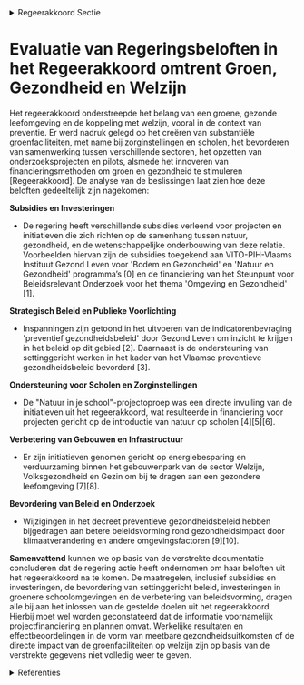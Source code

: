 

<details>
        <summary>Regeerakkoord Sectie </summary>
        <p>2.3.7 Groen, gezondheid en welzijn Vanuit het gezondheids- en welzijnsbeleid wordt in het kader van preventie meer aandacht gegeven aan een groene, gezonde leefomgeving. We voorzien zoveel mogelijk zorginstellingen en scholen van substantiële groenfaciliteiten in het kader van de positieve relatie ‘gezondheid– natuurbeleving’. We versterken de samenwerking tussen relevante sectoren om de aangetoonde heilzame werking van groen op de gezondheid beter te benutten en verder wetenschappelijk te onderbouwen. Dit doen we door het opzetten van concrete realisa-ties en pilootprojecten, gekoppeld aan onderzoek. We tasten de mogelijkheden af om innovatieve financieringsmethoden in te zetten, zoals de sociale-impactobligaties (‘social impact bonds’). In overleg met jeugdorganisaties, beheerders, sport- en toerisme-organisaties, zetten we verder in op nabije en toegankelijke natuur, binnen de draagkracht van de gebieden. </p>
        </details> 

# Evaluatie van Regeringsbeloften in het Regeerakkoord omtrent Groen, Gezondheid en Welzijn

Het regeerakkoord onderstreepde het belang van een groene, gezonde leefomgeving en de koppeling met welzijn, vooral in de context van preventie. Er werd nadruk gelegd op het creëren van substantiële groenfaciliteiten, met name bij zorginstellingen en scholen, het bevorderen van samenwerking tussen verschillende sectoren, het opzetten van onderzoeksprojecten en pilots, alsmede het innoveren van financieringsmethoden om groen en gezondheid te stimuleren [Regeerakkoord]. De analyse van de beslissingen laat zien hoe deze beloften gedeeltelijk zijn nagekomen:

**Subsidies en Investeringen**
- De regering heeft verschillende subsidies verleend voor projecten en initiatieven die zich richten op de samenhang tussen natuur, gezondheid, en de wetenschappelijke onderbouwing van deze relatie. Voorbeelden hiervan zijn de subsidies toegekend aan VITO-PIH-Vlaams Instituut Gezond Leven voor 'Bodem en Gezondheid' en 'Natuur en Gezondheid' programma’s \[0\] en de financiering van het Steunpunt voor Beleidsrelevant Onderzoek voor het thema 'Omgeving en Gezondheid' \[1\].

**Strategisch Beleid en Publieke Voorlichting**
- Inspanningen zijn getoond in het uitvoeren van de indicatorenbevraging 'preventief gezondheidsbeleid' door Gezond Leven om inzicht te krijgen in het beleid op dit gebied \[2\]. Daarnaast is de ondersteuning van settinggericht werken in het kader van het Vlaamse preventieve gezondheidsbeleid bevorderd \[3\].

**Ondersteuning voor Scholen en Zorginstellingen**
- De "Natuur in je school"-projectoproep was een directe invulling van de initiatieven uit het regeerakkoord, wat resulteerde in financiering voor projecten gericht op de introductie van natuur op scholen \[4\]\[5\]\[6\].

**Verbetering van Gebouwen en Infrastructuur**
- Er zijn initiatieven genomen gericht op energiebesparing en verduurzaming binnen het gebouwenpark van de sector Welzijn, Volksgezondheid en Gezin om bij te dragen aan een gezondere leefomgeving \[7\]\[8\].

**Bevordering van Beleid en Onderzoek**
- Wijzigingen in het decreet preventieve gezondheidsbeleid hebben bijgedragen aan betere beleidsvorming rond gezondheidsimpact door klimaatverandering en andere omgevingsfactoren \[9\]\[10\].

**Samenvattend** kunnen we op basis van de verstrekte documentatie concluderen dat de regering actie heeft ondernomen om haar beloften uit het regeerakkoord na te komen. De maatregelen, inclusief subsidies en investeringen, de bevordering van settinggericht beleid, investeringen in groenere schoolomgevingen en de verbetering van beleidsvorming, dragen alle bij aan het inlossen van de gestelde doelen uit het regeerakkoord. Hierbij moet wel worden geconstateerd dat de informatie voornamelijk projectfinanciering en plannen omvat. Werkelijke resultaten en effectbeoordelingen in de vorm van meetbare gezondheidsuitkomsten of de directe impact van de groenfaciliteiten op welzijn zijn op basis van de verstrekte gegevens niet volledig weer te geven.

<details>
        <summary> Referenties</summary>
        **[\[0\]](http://themis.vlaanderen.be/id/nieuwsbrief-info/63A170E0DBF1CAE811022032)** : **(2022-12-23)** Subsidie consortium milieugezondheidszorg (VITO-PIH-Vlaams Instituut Gezond Leven) voor uitbouw programma’s ‘Bodem en Gezondheid’ en ‘Natuur en Gezondheid’ Ontwerpbesluit van de Vlaamse Regering tot t... 

**[\[1\]](http://themis.vlaanderen.be/id/nieuwsbrief-info/6386223E86124BBA17062B62)** : **(2022-12-02)** Oproep erkenning en financiering Steunpunt voor Beleidsrelevant Onderzoek voor het thema 'Omgeving en Gezondheid' (2022-2027)   De Vlaamse Regering hecht haar goedkeuring aan het voorstel voor erkenni... 

**[\[2\]](http://themis.vlaanderen.be/id/nieuwsbrief-info/60E428C2364ED9000800086E)** : **(2021-07-09)** Gezond Leven: subsidie voor de uitvoering van de indicatorenbevraging 'preventief gezondheidsbeleid' Ontwerpbesluit van de Vlaamse Regering tot toekenning van een subsidie aan Gezond Leven voor de uit... 

**[\[3\]](http://themis.vlaanderen.be/id/nieuwsbrief-info/60D2E1F0364ED9000800031B)** : **(2021-06-25)** Beheersovereenkomst met Vlaams Instituut Gezond Leven voor ondersteuning settinggericht werken in het kader van het Vlaamse preventieve gezondheidsbeleid Ontwerp van beheersovereenkomst met het Vlaams... 

**[\[4\]](http://themis.vlaanderen.be/id/nieuwsbericht/64267E198A5434FEB5657410)** : **(2023-03-31)** Projectoproep 'Natuur in je school 2023'   De Vlaamse Regering lanceert de projectoproep 'Natuur in je School 2023' en voorziet maximaal 9 miljoen euro voor projecten die inzetten op natuurgebaseerde ... 

**[\[5\]](http://themis.vlaanderen.be/id/nieuwsbericht/658548A3E2E2C9E5814C2D96)** : **(2023-12-22)** Projectoproep 'Natuur in je school' 2023: bijkomend budget   De Vlaamse overheid voorzag met de projectoproep 'Natuur in je School' in 2023 een budget van 9 miljoen euro voor projecten die inzetten op... 

**[\[6\]](http://themis.vlaanderen.be/id/nieuwsbrief-info/63A1B7BFDBF1CAE811022309)** : **(2022-12-23)** Toekenning financiering laureaten projectoproep ‘Natuur in je school’   De Vlaamse Regering besliste op 9 december 2022 om onderbenutte middelen te herverdelen naar de projectoproep 'Natuur in je scho... 

**[\[7\]](http://themis.vlaanderen.be/id/nieuwsbericht/655F1D4FE2E2C9E5814BD271)** : **(2023-11-23)** Aanpak besteding middelen voor verderzetting onderbouwde aanpak energiebesparing gebouwenpark sector Welzijn, Volksgezondheid en Gezin   De Vlaamse Regering neemt kennis van de verderzetting van de on... 

**[\[8\]](http://themis.vlaanderen.be/id/nieuwsbrief-info/60DC2EED364ED90008000378)** : **(2021-07-02)** Besteding middelen Vlaams Klimaatfonds (VKF) voor verderzetting onderbouwde aanpak energiebesparing gebouwenpark in de sector Welzijn, Volksgezondheid en Gezin   De Vlaamse Regering neemt kennis van d... 

**[\[9\]](http://themis.vlaanderen.be/id/nieuwsbericht/6448C726CA1CB15B58CF5150)** : **(2023-04-28)** Wijziging decreet preventieve gezondheidsbeleid Voorontwerp van decreet tot wijziging van het decreet van 21 november 2003 betreffende het preventieve gezondheidsbeleid, wat betreft de lokale besturen... 

**[\[10\]](http://themis.vlaanderen.be/id/nieuwsbericht/650400323605E1AC863BF38A)** : **(2023-09-15)** Wijziging decreet preventieve gezondheidsbeleid Voorontwerp van decreet tot wijziging van het decreet van 21 november 2003 betreffende het preventieve gezondheidsbeleid, wat betreft de lokale besturen... 
        </details> 

